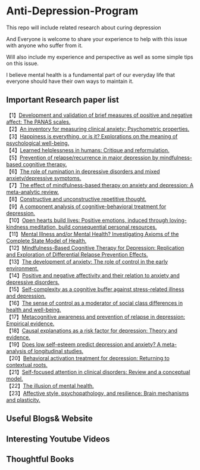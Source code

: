 # Anti-Depression-Program

This repo will include related research about curing depression

And Everyone is welcome to share your experience to help with this issue with anyone who suffer from it.

Will also include my experience and perspective as well as some simple tips on this issue.

I believe mental health is a fundamental part of our everyday life that everyone should have their own ways to maintain it. 


## Important Research paper list

【1】[Development and validation of brief measures of positive and negative affect: The PANAS scales.](https://psycnet.apa.org/doiLanding?doi=10.1037%2F0022-3514.54.6.1063)  
【2】[An inventory for measuring clinical anxiety: Psychometric properties.](https://doi.org/10.1037/0022-006X.56.6.893)  
【3】[Happiness is everything, or is it? Explorations on the meaning of psychological well-being.](https://doi.org/10.1037/0022-3514.57.6.1069)  
【4】[Learned helplessness in humans: Critique and reformulation.](https://doi.org/10.1037/0021-843X.87.1.49)  
【5】[Prevention of relapse/recurrence in major depression by mindfulness-based cognitive therapy.](https://doi.org/10.1037/0022-006X.68.4.615)  
【6】[The role of rumination in depressive disorders and mixed anxiety/depressive symptoms.](https://doi.org/10.1037/0021-843X.109.3.504)  
【7】[The effect of mindfulness-based therapy on anxiety and depression: A meta-analytic review.](https://doi.org/10.1037/a0018555)  
【8】[Constructive and unconstructive repetitive thought.](https://doi.org/10.1037/0033-2909.134.2.163)  
【9】[A component analysis of cognitive-behavioral treatment for depression.](https://doi.org/10.1037/0022-006X.64.2.295)  
【10】[Open hearts build lives: Positive emotions, induced through loving-kindness meditation, build consequential personal resources.](https://doi.org/10.1037/a0013262)  
【11】[Mental Illness and/or Mental Health? Investigating Axioms of the Complete State Model of Health.](https://doi.org/10.1037/0022-006X.73.3.539)  
【12】[Mindfulness-Based Cognitive Therapy for Depression: Replication and Exploration of Differential Relapse Prevention Effects.](https://doi.org/10.1037/0022-006X.72.1.31)  
【13】[The development of anxiety: The role of control in the early environment.](https://doi.org/10.1037/0033-2909.124.1.3)  
【14】[Positive and negative affectivity and their relation to anxiety and depressive disorders.](https://doi.org/10.1037/0021-843X.97.3.346)  
【15】[Self-complexity as a cognitive buffer against stress-related illness and depression.](https://doi.org/10.1037/0022-3514.52.4.663)  
【16】[The sense of control as a moderator of social class differences in health and well-being.](https://doi.org/10.1037/0022-3514.74.3.763)  
【17】[Metacognitive awareness and prevention of relapse in depression: Empirical evidence.](https://doi.org/10.1037/0022-006X.70.2.275)  
【18】[Causal explanations as a risk factor for depression: Theory and evidence.](https://doi.org/10.1037/0033-295X.91.3.347)  
【19】[Does low self-esteem predict depression and anxiety? A meta-analysis of longitudinal studies.](https://doi.org/10.1037/a0028931)  
【20】[Behavioral activation treatment for depression: Returning to contextual roots.](https://doi.org/10.1093/clipsy.8.3.255)  
【21】[Self-focused attention in clinical disorders: Review and a conceptual model.](https://doi.org/10.1037/0033-2909.107.2.156)  
【22】[The illusion of mental health.](https://doi.org/10.1037/0003-066X.48.11.1117)  
【23】[Affective style, psychopathology, and resilience: Brain mechanisms and plasticity.](https://doi.org/10.1037/0003-066X.55.11.1196)  



## Useful Blogs& Website

## Interesting Youtube Videos

## Thoughtful Books


